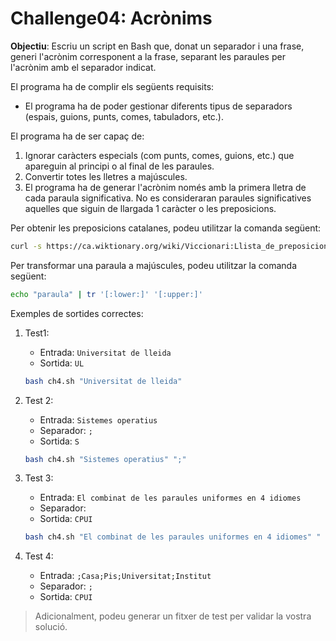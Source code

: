 # Challenge04: Acrònims

**Objectiu**: Escriu un script en Bash que, donat un separador i una frase, generi l'acrònim corresponent a la frase, separant les paraules per l'acrònim amb el separador indicat.

El programa ha de complir els següents requisits:

- El programa ha de poder gestionar diferents tipus de separadors (espais, guions, punts, comes, tabuladors, etc.).

El programa ha de ser capaç de:

1. Ignorar caràcters especials (com punts, comes, guions, etc.) que apareguin al principi o al final de les paraules.
2. Convertir totes les lletres a majúscules.
3. El programa ha de generar l'acrònim només amb la primera lletra de cada paraula significativa. No es consideraran paraules significatives aquelles que siguin de llargada 1 caràcter o les preposicions.

Per obtenir les preposicions catalanes, podeu utilitzar la comanda següent:

```bash
curl -s https://ca.wiktionary.org/wiki/Viccionari:Llista_de_preposicions_en_catal%C3%A0 | grep -o -E "title=\"[a-zA-ZàèéíòóúçÀÈÉÍÒÓÚÇ]+\"" | sed -e 's/title=//g' -e 's/\"//g' > preposicions.txt
```

Per transformar una paraula a majúscules, podeu utilitzar la comanda següent:

```bash
echo "paraula" | tr '[:lower:]' '[:upper:]'
```

Exemples de sortides correctes:

1. Test1:
   - Entrada: `Universitat de lleida`
   - Sortida: `UL`

    ```bash
    bash ch4.sh "Universitat de lleida"
    ```

2. Test 2:
   - Entrada: `Sistemes operatius`
   - Separador: `;`
   - Sortida: `S`

    ```bash
    bash ch4.sh "Sistemes operatius" ";"
    ```

3. Test 3:
   - Entrada: `El combinat de les paraules uniformes en 4 idiomes`
   - Separador: ` `
   - Sortida: `CPUI`

    ```bash
    bash ch4.sh "El combinat de les paraules uniformes en 4 idiomes" " "
    ```

4. Test 4:
    - Entrada: `;Casa;Pis;Universitat;Institut`
    - Separador: `;`
    - Sortida: `CPUI`

> Adicionalment, podeu generar un fitxer de test per validar la vostra solució.
